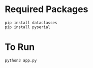 # Required Packages

```console
pip install dataclasses
pip install pyserial
```
# To Run
```console
python3 app.py